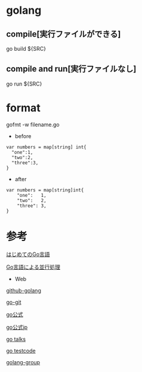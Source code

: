# golang

## compile[実行ファイルができる]

go build ${SRC}

## compile and run[実行ファイルなし]

go run ${SRC}

# format

gofmt -w filename.go

- before
```
var numbers = map[string] int{
  "one":1,
  "two":2,
  "three":3,
}
```

- after

```
var numbers = map[string]int{
	"one":   1,
	"two":   2,
	"three": 3,
}
```

# 参考

[はじめてのGo言語](https://www.kohgakusha.co.jp/books/detail/978-4-7775-1559-2)

[Go言語による並行処理](https://www.oreilly.co.jp/books/9784873118468/)

- Web

[github-golang](https://github.com/golang)

[go-git](https://go.googlesource.com/go)

[go公式](http://golang.org)

[go公式jp](http://golang.jp)

[go talks](https://talks.golang.org)

[go testcode](https://play.golang.org)

[golang-group](https://groups.google.com/forum/#!forum/golang-nuts)
